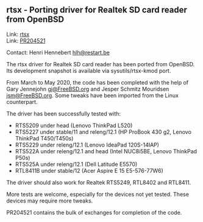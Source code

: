 ## rtsx - Porting driver for Realtek SD card reader from OpenBSD ##

Link: [rtsx](https://github.com/hlh-restart/rtsx)  
Link: [PR204521](https://bugs.freebsd.org/bugzilla/show_bug.cgi?id=204521)  

Contact: Henri Hennebert <hlh@restart.be>  

The rtsx driver for Realtek SD card reader has been ported from OpenBSD.
Its development snapshot is available via sysutils/rtsx-kmod port.

From March to May 2020, the code has been completed with the help of Gary
Jennejohn <gj@FreeBSD.org> and Jesper Schmitz Mouridsen <jsm@FreeBSD.org>.
Some tweaks have been imported from the Linux counterpart.

The driver has been successfully tested with:
  - RTS5209 under head (Lenovo ThinkPad L520)
  - RTS5227 under stable/11 and releng/12.1
    (HP ProBook 430 g2, Lenovo ThinkPad T450/T450s)
  - RTS5229 under releng/12.1 (Lenovo IdeaPad 120S-14IAP)
  - RTS522A under releng/12.1 and head (Intel NUC8i5BE, Lenovo ThinkPad P50s)
  - RTS525A under releng/12.1 (Dell Latitude E5570)
  - RTL8411B under stable/12 (Acer Aspire E 15 E5-576-77W6)

The driver should also work for Realtek RTS5249, RTL8402 and RTL8411.

More tests are welcome, especially for the devices not yet tested.  These
devices may require more tweaks.

PR204521 contains the bulk of exchanges for completion of the code.
